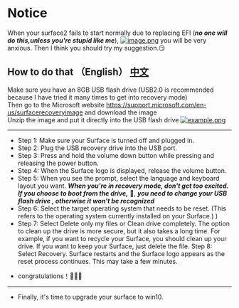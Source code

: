 # Notice
When your surface2 fails to start normally due to replacing EFI (***no one will do this,unless you're stupid like me***),
[![image.png](https://i.postimg.cc/YSzrDGqy/image.png)](https://postimg.cc/yJWCkNRF) you will be very anxious. Then I think you should try my suggestion.😏


## How to do that （English） [中文](https://github.com/CruedDerio139/SurfaceRT2Repair/blob/main/READMEcn.md)
Make sure you have an 8GB USB flash drive (USB2.0 is recommended because I have tried it many times to get into recovery mode)  
Then go to the Microsoft website <https://support.microsoft.com/en-us/surfacerecoveryimage> and download the image  
Unzip the image and put it directly into the USB flash drive [![example.png](https://i.postimg.cc/QNHmpvbv/example.png)](https://postimg.cc/141DSCbK)
*******
- Step 1:	Make sure your Surface is turned off and plugged in.
- Step 2:	Plug the USB recovery drive into the USB port.
- Step 3:	Press and hold the volume down button while pressing and releasing the power button.
- Step 4:	When the Surface logo is displayed, release the volume button.
- Step 5:	When you see the prompt, select the language and keyboard layout you want.
    ___When you're in recovery mode, don't get too excited. If you choose to boot from the drive,___ 🤪, ___you need to change your USB flash drive , otherwise it won't be recognized___
- Step 6:	Select the target operating system that needs to be reset. (This refers to the operating system currently installed on your Surface.) )
- Step 7:	Select Delete only my files or Clean drive completely. The option to clean up the drive is more secure, but it also takes a long time. For example, if you want to recycle your Surface, you should clean up your drive. If you want to keep your Surface, just delete the file.
Step 8:	Select Recovery. Surface restarts and the Surface logo appears as the reset process continues. This may take a few minutes.

* congratulations！🎉🎉🎉
----------
+ Finally, it's time to upgrade your surface to win10.

